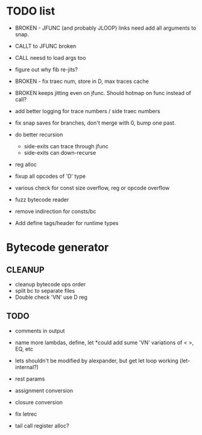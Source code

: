 # TODO list

* BROKEN - JFUNC (and probably JLOOP) links need add all arguments to snap.
* CALLT to JFUNC broken
* CALL neesd to load args too

* figure out why fib re-jits?

* BROKEN - fix traec num, store in D, max traces cache
* BROKEN keeps jitting even on jfunc.  Should hotmap on func instead of call?
* add better logging for trace numbers / side traec numbers
* fix snap saves for branches, don't merge with 0, bump one past.

* do better recursion
  * side-exits can trace through jfunc
  * side-exits can down-recurse

* reg alloc
* fixup all opcodes of 'D' type
* various check for const size overflow, reg or opcode overflow
* fuzz bytecode reader
* remove indirection for consts/bc
* Add define tags/header for runtime types

# Bytecode generator

## CLEANUP
* cleanup bytecode ops order
* split bc to separate files
* Double check 'VN' use D reg

## TODO
* comments in output
* name more lambdas, define, let
*could add sume 'VN' variations of < >, EQ, etc


* lets shouldn't be modified by alexpander, but get let loop working (let-internal?)
* rest params
* assignment conversion
* closure conversion
* fix letrec
* tail call register alloc?

